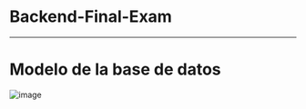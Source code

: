 # Backend-Final-Exam

---------------
# Modelo de la base de datos

![image](https://github.com/WilsonG08/Backend-Final-Exam/assets/117754219/30fed95a-76b8-4703-b0ee-693ac92a9828)
